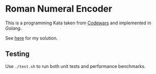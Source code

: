 # Roman Numeral Encoder

This is a programming Kata taken from [Codewars](https://www.codewars.com/kata/51b62bf6a9c58071c600001b) and implemented in _Golang_.

See [here](encoder/encoder.go) for my solution.

## Testing

Use `./test.sh` to run both unit tests and performance benchmarks.
